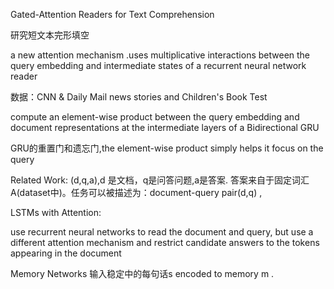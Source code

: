 Gated-Attention Readers for Text Comprehension

研究短文本完形填空

a new attention mechanism .uses multiplicative interactions between the query embedding and intermediate states of a recurrent neural network reader

数据：CNN & Daily Mail news stories and Children's Book Test

compute an element-wise product between the query embedding and document representations at the intermediate layers of a  Bidirectional GRU

GRU的重置门和遗忘门,the element-wise product simply helps it focus on the query

Related Work:
  (d,q,a),d 是文档，q是问答问题,a是答案. 答案来自于固定词汇A(dataset中)。任务可以被描述为：document-query pair(d,q) ,

   LSTMs with Attention:

 use recurrent neural networks to read the document and query, but use a different attention mechanism and restrict candidate answers to the tokens appearing in the document

Memory Networks
   输入稳定中的每句话s encoded to memory m .



